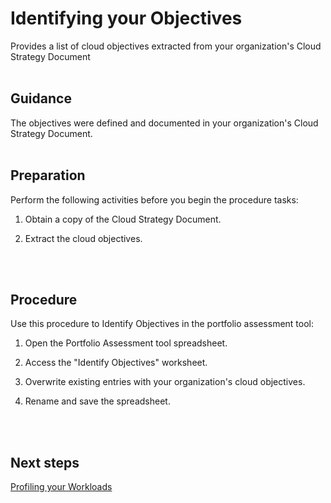 # Identifying your Objectives

Provides a list of cloud objectives extracted from your organization's Cloud Strategy Document
</br>
</br>

## Guidance

The objectives were defined and documented in your organization's Cloud Strategy Document.
</br>
</br>

## Preparation

Perform the following activities before you begin the procedure tasks: 

  1. Obtain a copy of the Cloud Strategy Document.
	
  2. Extract the cloud objectives.
</br>
</br>

## Procedure

Use this procedure to Identify Objectives in the portfolio assessment tool:

   1. Open the Portfolio Assessment tool spreadsheet.
   
   2. Access the "Identify Objectives" worksheet.
   
   3. Overwrite existing entries with your organization's cloud objectives.

   4. Rename and save the spreadsheet.
</br>
</br>

## Next steps

[Profiling your Workloads](https://github.com/alvarovitta/Planning-Workload-Migration/blob/master/2.1.2-Profiling-your-Workloads.md)
